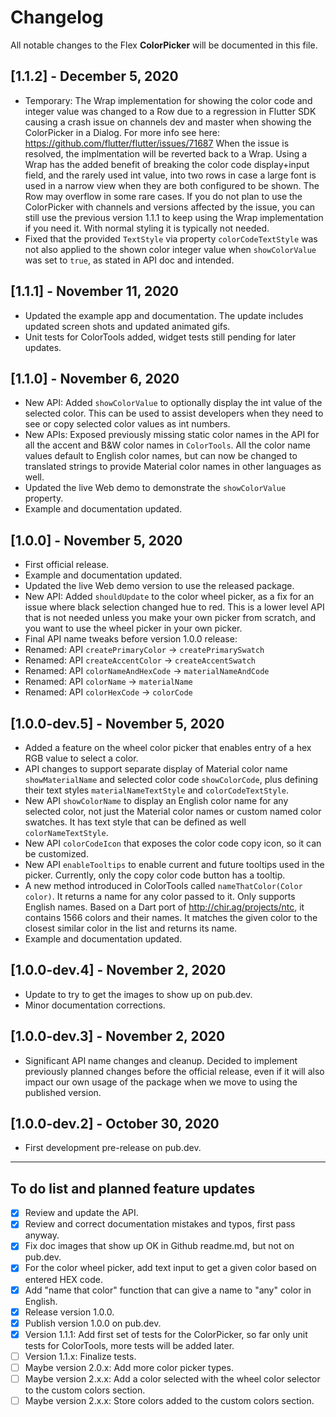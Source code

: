 # Changelog

All notable changes to the Flex **ColorPicker** will be documented in this file.

## [1.1.2] - December 5, 2020
*  Temporary: The Wrap implementation for showing the color code and integer value was changed to a Row due to a regression in Flutter SDK causing a crash issue on channels dev and master when showing the ColorPicker in a Dialog. For more info see here: https://github.com/flutter/flutter/issues/71687
When the issue is resolved, the implmentation will be reverted back to a Wrap. Using a Wrap has the added benefit of breaking the color code display+input field, and the rarely used int value, into two rows in case a large font is used in a narrow view when they are both configured to be shown. The Row may overflow in some rare cases. If you do not plan to use the ColorPicker with channels and versions affected by the issue, you can still use the previous version 1.1.1 to keep using the Wrap implementation if you need it. With normal styling it is typically not needed.
* Fixed that the provided `TextStyle` via property `colorCodeTextStyle` was not also applied to the shown color integer value when `showColorValue` was set to `true`, as stated in API doc and intended.

## [1.1.1] - November 11, 2020
* Updated the example app and documentation. The update includes updated screen shots and updated animated gifs.
* Unit tests for ColorTools added, widget tests still pending for later updates.

## [1.1.0] - November 6, 2020
* New API: Added `showColorValue` to optionally display the int value of the selected color. This can be used to assist developers when they need to see or copy selected color values as int numbers.
* New APIs: Exposed previously missing static color names in the API for all the accent and B&W color names in `ColorTools`. All the color name values default to English color names, but can now be changed to translated strings to provide Material color names in other languages as well.
* Updated the live Web demo to demonstrate the `showColorValue` property.
* Example and documentation updated.

## [1.0.0] - November 5, 2020
* First official release.
* Example and documentation updated.
* Updated the live Web demo version to use the released package.
* New API: Added `shouldUpdate` to the color wheel picker, as a fix for an issue where black selection changed hue to red. This is a lower level API that is not needed unless you make your own picker from scratch, and you want to use the wheel picker in your own picker.
* Final API name tweaks before version 1.0.0 release:
* Renamed: API `createPrimaryColor` -> `createPrimarySwatch`
* Renamed: API `createAccentColor` -> `createAccentSwatch`
* Renamed: API `colorNameAndHexCode` -> `materialNameAndCode`
* Renamed: API `colorName` -> `materialName`
* Renamed: API `colorHexCode` -> `colorCode`

## [1.0.0-dev.5] - November 5, 2020

* Added a feature on the wheel color picker that enables entry of a hex RGB value to select a color.
* API changes to support separate display of Material color name `showMaterialName` and selected color code `showColorCode`, plus defining their text styles `materialNameTextStyle` and `colorCodeTextStyle`.
* New API `showColorName` to display an English color name for any selected color, not just the Material color names or custom named color swatches. It has text style that can be defined as well `colorNameTextStyle`.
* New API `colorCodeIcon` that exposes the color code copy icon, so it can be customized.
* New API `enableTooltips` to enable current and future tooltips used in the picker. Currently, only the copy color code button has a tooltip.
* A new method introduced in ColorTools called `nameThatColor(Color color)`. It returns a name for any color passed to it. Only supports English names. Based on a Dart port of http://chir.ag/projects/ntc, it contains 1566 colors and their names. It matches the given color to the closest similar color in the list and returns its name.
* Example and documentation updated.

## [1.0.0-dev.4] - November 2, 2020

* Update to try to get the images to show up on pub.dev.
* Minor documentation corrections.

## [1.0.0-dev.3] - November 2, 2020

* Significant API name changes and cleanup. Decided to implement previously planned changes before the official release, even if it will also impact our own usage of the package when we move to using the published version.

## [1.0.0-dev.2] - October 30, 2020

* First development pre-release on pub.dev.

---

## To do list and planned feature updates

- [x] Review and update the API.
- [x] Review and correct documentation mistakes and typos, first pass anyway.
- [x] Fix doc images that show up OK in Github readme.md, but not on pub.dev.
- [x] For the color wheel picker, add text input to get a given color based on entered HEX code.
- [x] Add "name that color" function that can give a name to "any" color in English.
- [x] Release version 1.0.0.
- [x] Publish version 1.0.0 on pub.dev.
- [x] Version 1.1.1: Add first set of tests for the ColorPicker, so far only unit tests for ColorTools, more tests will be added later.
- [ ] Version 1.1.x: Finalize tests.
- [ ] Maybe version 2.0.x: Add more color picker types.
- [ ] Maybe version 2.x.x: Add a color selected with the wheel color selector to the custom colors section.
- [ ] Maybe version 2.x.x: Store colors added to the custom colors section.
